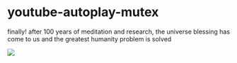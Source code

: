 # youtube-autoplay-mutex

finally! after 100 years of meditation and research, the universe blessing has come to us and the greatest humanity problem is solved

![](https://blueseatblogs.com/wp-content/uploads/2018/07/consciousness-709143.jpg)
